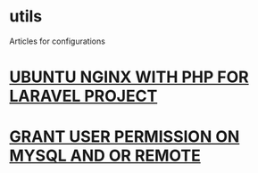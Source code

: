 # utils
Articles for configurations

# [UBUNTU NGINX WITH PHP FOR LARAVEL PROJECT](basic%20installation%20PHP%20NGINX%20IN%20UBUNTU.md)

# [GRANT USER PERMISSION ON MYSQL AND OR REMOTE](OPEN%20LINUX%203306%20AND%20OR%20GRANT%20USER%20PRIVILEGES%20TO%20DATABASE.md)
